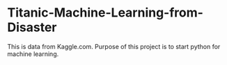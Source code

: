 # Titanic-Machine-Learning-from-Disaster
This is data from Kaggle.com. Purpose of this project is to start python for machine learning.
